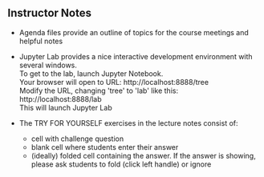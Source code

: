 ## Instructor Notes

- Agenda files provide an outline of topics for the course meetings and helpful notes

- Jupyter Lab provides a nice interactive development environment with several windows.  
  To get to the lab, launch Jupyter Notebook.  
  Your browser will open to URL: http://localhost:8888/tree  
  Modify the URL, changing 'tree' to 'lab' like this: http://localhost:8888/lab    
  This will launch Jupyter Lab

- The TRY FOR YOURSELF exercises in the lecture notes consist of:
  - cell with challenge question
  - blank cell where students enter their answer
  - (ideally) folded cell containing the answer. If the answer is showing, please ask students to fold (click left handle) or ignore
